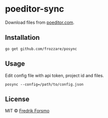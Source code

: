 # poeditor-sync

Download files from [poeditor.com](https://poeditor.com).

## Installation

```
go get github.com/frozzare/posync
```

## Usage

Edit config file with api token, project id and files.

```
posync --config=/path/to/config.json
```

## License

MIT © [Fredrik Forsmo](https://github.com/frozzare)